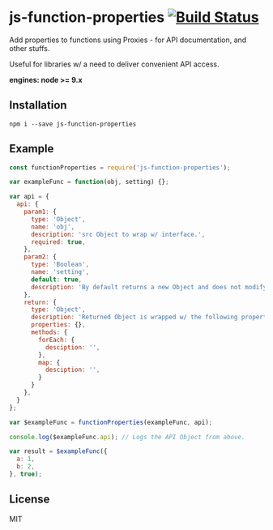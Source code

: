 # js-function-properties [![Build Status](https://travis-ci.org/iamdevonbutler/js-function-properties.svg?branch=master)](https://travis-ci.org/iamdevonbutler/js-function-properties)

Add properties to functions using Proxies - for API documentation, and other stuffs.

Useful for libraries w/ a need to deliver convenient API access.

**engines: node >= 9.x**

## Installation
```
npm i --save js-function-properties
```

## Example
```javascript
const functionProperties = require('js-function-properties');

var exampleFunc = function(obj, setting) {};

var api = {
  api: {
    param1: {
      type: 'Object',
      name: 'obj',
      description: 'src Object to wrap w/ interface.',
      required: true,
    },
    param2: {
      type: 'Boolean',
      name: 'setting',
      default: true,
      description: 'By default returns a new Object and does not modify the original.',
    },
    return: {
      type: 'Object',
      description: 'Returned Object is wrapped w/ the following properties and methods.',
      properties: {},
      methods: {
        forEach: {
          desciption: '',
        },
        map: {
          desciption: '',
        }
      }
    },
  }
};

var $exampleFunc = functionProperties(exampleFunc, api);

console.log($exampleFunc.api); // Logs the API Object from above.

var result = $exampleFunc({
  a: 1,
  b: 2,
}, true);

```

## License
MIT
